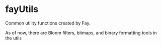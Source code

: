 # fayUtils
Common utility functions created by Fay.

As of now, there are Bloom filters, bitmaps, and binary formatting tools in the utils
